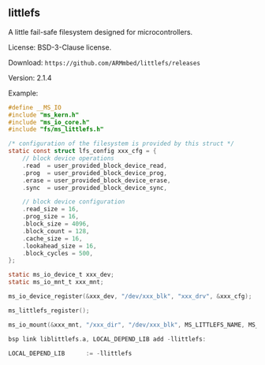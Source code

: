 
## littlefs

A little fail-safe filesystem designed for microcontrollers.

License: BSD-3-Clause license.

Download: `https://github.com/ARMmbed/littlefs/releases`

Version: 2.1.4

Example:

```c
#define __MS_IO
#include "ms_kern.h"
#include "ms_io_core.h"
#include "fs/ms_littlefs.h"

/* configuration of the filesystem is provided by this struct */
static const struct lfs_config xxx_cfg = {
    // block device operations
    .read  = user_provided_block_device_read,
    .prog  = user_provided_block_device_prog,
    .erase = user_provided_block_device_erase,
    .sync  = user_provided_block_device_sync,

    // block device configuration
    .read_size = 16,
    .prog_size = 16,
    .block_size = 4096,
    .block_count = 128,
    .cache_size = 16,
    .lookahead_size = 16,
    .block_cycles = 500,
};

static ms_io_device_t xxx_dev;
static ms_io_mnt_t xxx_mnt;

ms_io_device_register(&xxx_dev, "/dev/xxx_blk", "xxx_drv", &xxx_cfg);

ms_littlefs_register();

ms_io_mount(&xxx_mnt, "/xxx_dir", "/dev/xxx_blk", MS_LITTLEFS_NAME, MS_NULL);

bsp link liblittlefs.a, LOCAL_DEPEND_LIB add -llittlefs:

LOCAL_DEPEND_LIB      := -llittlefs

```
